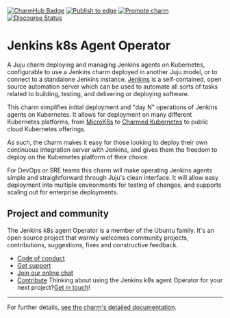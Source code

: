 [![CharmHub Badge](https://charmhub.io/jenkins-agent-k8s/badge.svg)](https://charmhub.io/jenkins-agent-k8s)
[![Publish to edge](https://github.com/canonical/jenkins-agent-k8s-operator/actions/workflows/publish_charm.yaml/badge.svg)](https://github.com/canonical/jenkins-agent-k8s-operator/actions/workflows/publish_charm.yaml)
[![Promote charm](https://github.com/canonical/jenkins-agent-k8s-operator/actions/workflows/promote_charm.yaml/badge.svg)](https://github.com/canonical/jenkins-agent-k8s-operator/actions/workflows/promote_charm.yaml)
[![Discourse Status](https://img.shields.io/discourse/status?server=https%3A%2F%2Fdiscourse.charmhub.io&style=flat&label=CharmHub%20Discourse)](https://discourse.charmhub.io)

# Jenkins k8s Agent Operator

A Juju charm deploying and managing Jenkins agents on Kubernetes, configurable to use a Jenkins charm deployed in another Juju model, or to connect to a standalone Jenkins instance. [Jenkins](https://www.jenkins.io/) is a self-contained, open source automation server which can be used to automate all sorts of tasks related to building, testing, and delivering or deploying software.

This charm simplifies initial deployment and "day N" operations of Jenkins agents on Kubernetes. It allows for deployment on many different Kubernetes platforms, from [MicroK8s](https://microk8s.io) to [Charmed Kubernetes](https://ubuntu.com/kubernetes) to  public cloud Kubernetes offerings.

As such, the charm makes it easy for those looking to deploy their own continuous integration server with Jenkins, and gives them  the freedom to deploy on the Kubernetes platform of their choice.

For DevOps or SRE teams this charm will make operating Jenkins agents simple and straightforward through Juju's clean interface. It will allow easy deployment into multiple environments for testing of changes, and supports scaling out for enterprise deployments.

## Project and community

The Jenkins k8s agent Operator is a member of the Ubuntu family. It's an open source project that warmly welcomes community  projects, contributions, suggestions, fixes and constructive feedback.
* [Code of conduct](https://ubuntu.com/community/code-of-conduct)
* [Get support](https://discourse.charmhub.io/)
* [Join our online chat](https://app.element.io/#/room/#charmhub-charmdev:ubuntu.com)
* [Contribute](https://charmhub.io/indico/docs/how-to-contribute)
Thinking about using the Jenkins k8s agent Operator for your next project?[Get in touch](https://app.element.io/#/room/#charmhub-charmdev:ubuntu.com)!

---

For further details,
[see the charm's detailed documentation](https://charmhub.io/jenkins-agent-k8s).

